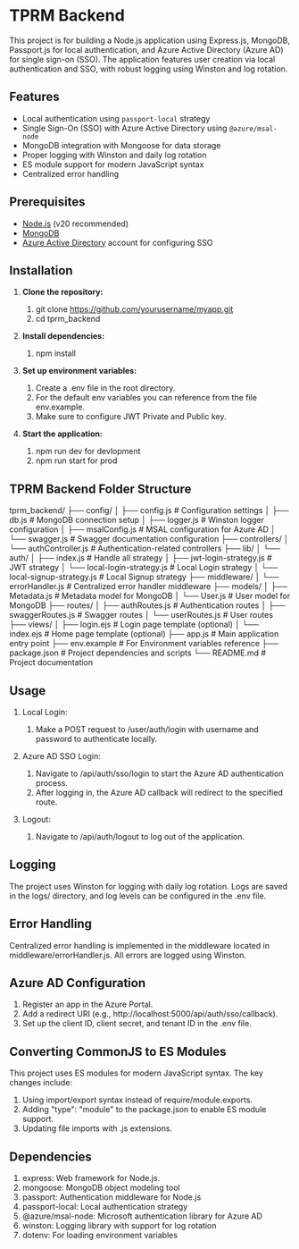 # TPRM Backend

This project is for building a Node.js application using Express.js, MongoDB, Passport.js for local authentication, and Azure Active Directory (Azure AD) for single sign-on (SSO). The application features user creation via local authentication and SSO, with robust logging using Winston and log rotation.

## Features

- Local authentication using `passport-local` strategy
- Single Sign-On (SSO) with Azure Active Directory using `@azure/msal-node`
- MongoDB integration with Mongoose for data storage
- Proper logging with Winston and daily log rotation
- ES module support for modern JavaScript syntax
- Centralized error handling

## Prerequisites

- [Node.js](https://nodejs.org/) (v20 recommended)
- [MongoDB](https://www.mongodb.com/)
- [Azure Active Directory](https://portal.azure.com/) account for configuring SSO

## Installation

1. **Clone the repository:**
   1. git clone https://github.com/yourusername/myapp.git
   2. cd tprm_backend
    
2. **Install dependencies:**
   1. npm install

3. **Set up environment variables:**
   1. Create a .env file in the root directory.
   2. For the default env variables you can reference from the file env.example.
   3. Make sure to configure JWT Private and Public key.
   
4. **Start the application:**
   1. npm run dev for devlopment
   2. npm run start for prod

## TPRM Backend Folder Structure

tprm_backend/
├── config/
│   ├── config.js                 # Configuration settings
│   ├── db.js                     # MongoDB connection setup
│   ├── logger.js                 # Winston logger configuration
│   ├── msalConfig.js             # MSAL configuration for Azure AD
│   └── swagger.js                # Swagger documentation configuration
├── controllers/
│   └── authController.js         # Authentication-related controllers
├── lib/
│   └── auth/
│       ├── index.js                   # Handle all strategy
│       ├── jwt-login-strategy.js      # JWT strategy
│       └── local-login-strategy.js    # Local Login strategy
│       └── local-signup-strategy.js   # Local Signup strategy
├── middleware/
│   └── errorHandler.js           # Centralized error handler middleware
├── models/
│   ├── Metadata.js               # Metadata model for MongoDB
│   └── User.js                   # User model for MongoDB
├── routes/
│   ├── authRoutes.js             # Authentication routes
│   ├── swaggerRoutes.js          # Swagger routes
│   └── userRoutes.js             # User routes
├── views/
│   ├── login.ejs                 # Login page template (optional)
│   └── index.ejs                 # Home page template (optional)
├── app.js                        # Main application entry point
├── env.example                   # For Environment variables reference
├── package.json                  # Project dependencies and scripts
└── README.md                     # Project documentation


## Usage

1. Local Login:
   1. Make a POST request to /user/auth/login with username and password to authenticate locally.

2. Azure AD SSO Login:
   1. Navigate to /api/auth/sso/login to start the Azure AD authentication process.
   2. After logging in, the Azure AD callback will redirect to the specified route.

3. Logout:
   1. Navigate to /api/auth/logout to log out of the application.

## Logging

The project uses Winston for logging with daily log rotation. Logs are saved in the logs/ directory, and log levels can be configured in the .env file.

## Error Handling

Centralized error handling is implemented in the middleware located in middleware/errorHandler.js. All errors are logged using Winston.

## Azure AD Configuration

1. Register an app in the Azure Portal.
2. Add a redirect URI (e.g., http://localhost:5000/api/auth/sso/callback).
3. Set up the client ID, client secret, and tenant ID in the .env file.

## Converting CommonJS to ES Modules

This project uses ES modules for modern JavaScript syntax. The key changes include:

1. Using import/export syntax instead of require/module.exports.
2. Adding "type": "module" to the package.json to enable ES module support.
3. Updating file imports with .js extensions.

## Dependencies

1. express: Web framework for Node.js.
2. mongoose: MongoDB object modeling tool
3. passport: Authentication middleware for Node.js
4. passport-local: Local authentication strategy
5. @azure/msal-node: Microsoft authentication library for Azure AD
6. winston: Logging library with support for log rotation
7. dotenv: For loading environment variables